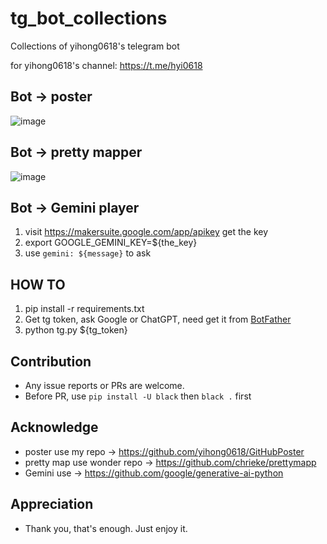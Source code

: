 # tg_bot_collections
Collections of yihong0618's telegram bot

for yihong0618's channel: https://t.me/hyi0618


## Bot -> poster

![image](https://github.com/yihong0618/tg_bot_collections/assets/15976103/6cf6b2c0-9f43-42f4-ba5f-be768ea27fd1)

## Bot -> pretty mapper

![image](https://github.com/yihong0618/tg_bot_collections/assets/15976103/29848d22-5289-4953-8ab0-4e84c16f79e3)


## Bot -> Gemini player

1. visit https://makersuite.google.com/app/apikey get the key
2. export GOOGLE_GEMINI_KEY=${the_key}
3. use `gemini: ${message}` to ask


## HOW TO

1. pip install -r requirements.txt
2. Get tg token, ask Google or ChatGPT, need get it from [BotFather](https://t.me/BotFather)
3. python tg.py ${tg_token}


## Contribution

- Any issue reports or PRs are welcome.
- Before PR, use `pip install -U black` then `black .` first

## Acknowledge

- poster use my repo -> https://github.com/yihong0618/GitHubPoster
- pretty map use wonder repo -> https://github.com/chrieke/prettymapp
- Gemini use -> https://github.com/google/generative-ai-python

## Appreciation

- Thank you, that's enough. Just enjoy it.

